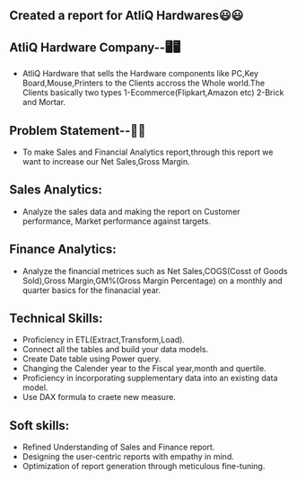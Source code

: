 ## Created a report for AtliQ Hardwares😃😃
## AtliQ Hardware Company--🖥️🖥️
  * AtliQ Hardware that sells the Hardware components like PC,Key Board,Mouse,Printers to the Clients accross the Whole world.The Clients basically two types 1-Ecommerce(Flipkart,Amazon etc) 2-Brick and Mortar.
## Problem Statement--🚀🚀
  * To make Sales and Financial Analytics report,through this report we want to increase our Net Sales,Gross Margin.
## Sales Analytics:
  * Analyze the sales data and making the report on Customer performance, Market performance against targets.
## Finance Analytics:
   * Analyze the financial metrices such as Net Sales,COGS(Cosst of Goods Sold),Gross Margin,GM%(Gross Margin Percentage) on a monthly and quarter basics for the finanacial year.
## Technical Skills:
   * Proficiency in ETL(Extract,Transform,Load).
   * Connect all the tables and build your data models.
   * Create Date table using Power query.
   * Changing the Calender year to the Fiscal year,month and quertile.
   * Proficiency in incorporating supplementary data into an existing data model.
   * Use DAX formula to craete new measure.
## Soft skills:
   * Refined Understanding of Sales and Finance report.
   * Designing the user-centric reports with empathy in mind.
   * Optimization of report generation through meticulous fine-tuning.































































